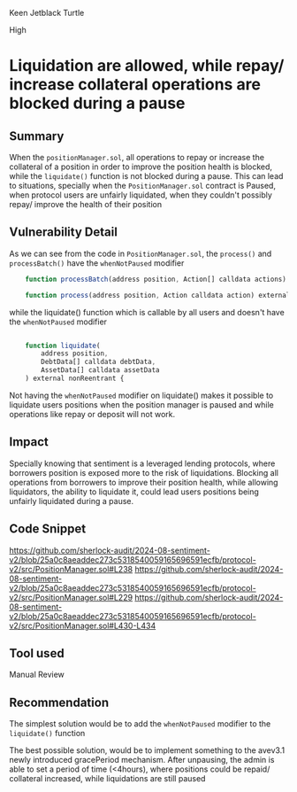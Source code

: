 Keen Jetblack Turtle

High

# Liquidation are allowed, while repay/ increase collateral operations are blocked during a pause

## Summary
When the `positionManager.sol`, all operations to repay or  increase the collateral of a position in order to improve the position health is blocked, while the `liquidate()` function is not blocked during a pause.
This can lead to situations, specially when the `PositionManager.sol` contract is Paused, when protocol users are unfairly liquidated, when they couldn't possibly repay/ improve the health of their position


## Vulnerability Detail
As we can see from the code in `PositionManager.sol`, the `process()` and `processBatch()` have the `whenNotPaused` modifier
```js
    function processBatch(address position, Action[] calldata actions) external nonReentrant whenNotPaused {
```

```js
    function process(address position, Action calldata action) external nonReentrant whenNotPaused {
```

while the liquidate() function which is callable by all users and doesn't have the `whenNotPaused` modifier

```js

    function liquidate(
        address position,
        DebtData[] calldata debtData,
        AssetData[] calldata assetData
    ) external nonReentrant {
```

Not having the `whenNotPaused` modifier on liquidate() makes it possible to liquidate users positions when the position manager is paused and while operations like repay or deposit will not work.
## Impact
Specially knowing that sentiment is a leveraged lending protocols, where borrowers position is exposed more to the risk of liquidations.
Blocking all operations from borrowers to improve their position health, while allowing liquidators, the ability to liquidate it, could lead users positions being unfairly liquidated during a pause.
## Code Snippet
https://github.com/sherlock-audit/2024-08-sentiment-v2/blob/25a0c8aeaddec273c5318540059165696591ecfb/protocol-v2/src/PositionManager.sol#L238
https://github.com/sherlock-audit/2024-08-sentiment-v2/blob/25a0c8aeaddec273c5318540059165696591ecfb/protocol-v2/src/PositionManager.sol#L229
https://github.com/sherlock-audit/2024-08-sentiment-v2/blob/25a0c8aeaddec273c5318540059165696591ecfb/protocol-v2/src/PositionManager.sol#L430-L434

## Tool used

Manual Review

## Recommendation
The simplest solution would be to add the `whenNotPaused` modifier to the `liquidate()` function

The best possible solution, would be to implement something to the avev3.1 newly introduced gracePeriod mechanism.
After unpausing, the admin is able to set a period of time (<4hours), where positions could be repaid/ collateral increased, while liquidations are still paused
